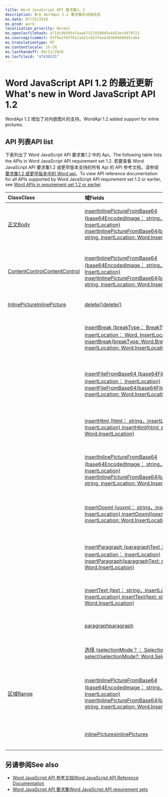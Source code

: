 ```yaml
---
title: Word JavaScript API 要求集1。2
description: 有关 WordApi 1.2 要求集的详细信息
ms.date: 07/25/2019
ms.prod: word
localization_priority: Normal
ms.openlocfilehash: a71dc9b5954faaab7317d398d5e4453ecb979721
ms.sourcegitcommit: 83f9a2fdff81ca421cd23feea103b9b60895cab4
ms.translationtype: MT
ms.contentlocale: zh-CN
ms.lasthandoff: 09/11/2020
ms.locfileid: "47430525"
---
```

# <a name="whats-new-in-word-javascript-api-12"></a><span data-ttu-id="2e1c6-103">Word JavaScript API 1.2 的最近更新</span><span class="sxs-lookup"><span data-stu-id="2e1c6-103">What's new in Word JavaScript API 1.2</span></span>

<span data-ttu-id="2e1c6-104">WordApi 1.2 增加了对内嵌图片的支持。</span><span class="sxs-lookup"><span data-stu-id="2e1c6-104">WordApi 1.2 added support for inline pictures.</span></span>

## <a name="api-list"></a><span data-ttu-id="2e1c6-105">API 列表</span><span class="sxs-lookup"><span data-stu-id="2e1c6-105">API list</span></span>

<span data-ttu-id="2e1c6-106">下表列出了 Word JavaScript API 要求集1.2 中的 Api。</span><span class="sxs-lookup"><span data-stu-id="2e1c6-106">The following table lists the APIs in Word JavaScript API requirement set 1.2.</span></span> <span data-ttu-id="2e1c6-107">若要查看 Word JavaScript API 要求集1.2 或更早版本支持的所有 Api 的 API 参考文档，请参阅 [要求集1.2 或更早版本中的 Word api](/javascript/api/word?view=word-js-1.2&preserve-view=true)。</span><span class="sxs-lookup"><span data-stu-id="2e1c6-107">To view API reference documentation for all APIs supported by Word JavaScript API requirement set 1.2 or earlier, see [Word APIs in requirement set 1.2 or earlier](/javascript/api/word?view=word-js-1.2&preserve-view=true).</span></span>

| <span data-ttu-id="2e1c6-108">Class</span><span class="sxs-lookup"><span data-stu-id="2e1c6-108">Class</span></span> | <span data-ttu-id="2e1c6-109">域</span><span class="sxs-lookup"><span data-stu-id="2e1c6-109">Fields</span></span> | <span data-ttu-id="2e1c6-110">说明</span><span class="sxs-lookup"><span data-stu-id="2e1c6-110">Description</span></span> |
|:---|:---|:---|
|[<span data-ttu-id="2e1c6-111">正文</span><span class="sxs-lookup"><span data-stu-id="2e1c6-111">Body</span></span>](/javascript/api/word/word.body)|[<span data-ttu-id="2e1c6-112">insertInlinePictureFromBase64 (base64EncodedImage： string，insertLocation： InsertLocation) </span><span class="sxs-lookup"><span data-stu-id="2e1c6-112">insertInlinePictureFromBase64(base64EncodedImage: string, insertLocation: Word.InsertLocation)</span></span>](/javascript/api/word/word.body#insertinlinepicturefrombase64-base64encodedimage--insertlocation-)|<span data-ttu-id="2e1c6-113">将图片插入到正文中的指定位置。</span><span class="sxs-lookup"><span data-stu-id="2e1c6-113">Inserts a picture into the body at the specified location.</span></span> <span data-ttu-id="2e1c6-114">insertLocation 值可以为“Start”或“End”。</span><span class="sxs-lookup"><span data-stu-id="2e1c6-114">The insertLocation value can be 'Start' or 'End'.</span></span>|
|[<span data-ttu-id="2e1c6-115">ContentControl</span><span class="sxs-lookup"><span data-stu-id="2e1c6-115">ContentControl</span></span>](/javascript/api/word/word.contentcontrol)|[<span data-ttu-id="2e1c6-116">insertInlinePictureFromBase64 (base64EncodedImage： string，insertLocation： InsertLocation) </span><span class="sxs-lookup"><span data-stu-id="2e1c6-116">insertInlinePictureFromBase64(base64EncodedImage: string, insertLocation: Word.InsertLocation)</span></span>](/javascript/api/word/word.contentcontrol#insertinlinepicturefrombase64-base64encodedimage--insertlocation-)|<span data-ttu-id="2e1c6-117">将嵌入式图片插入到内容控件中的指定位置。</span><span class="sxs-lookup"><span data-stu-id="2e1c6-117">Inserts an inline picture into the content control at the specified location.</span></span> <span data-ttu-id="2e1c6-118">insertLocation 值可以为“Replace”、“Start”或“End”。</span><span class="sxs-lookup"><span data-stu-id="2e1c6-118">The insertLocation value can be 'Replace', 'Start', or 'End'.</span></span>|
|[<span data-ttu-id="2e1c6-119">InlinePicture</span><span class="sxs-lookup"><span data-stu-id="2e1c6-119">InlinePicture</span></span>](/javascript/api/word/word.inlinepicture)|[<span data-ttu-id="2e1c6-120">delete()</span><span class="sxs-lookup"><span data-stu-id="2e1c6-120">delete()</span></span>](/javascript/api/word/word.inlinepicture#delete--)|<span data-ttu-id="2e1c6-121">从文档中删除嵌入式图片。</span><span class="sxs-lookup"><span data-stu-id="2e1c6-121">Deletes the inline picture from the document.</span></span>|
||[<span data-ttu-id="2e1c6-122">insertBreak (breakType： BreakType，insertLocation： Word. InsertLocation) </span><span class="sxs-lookup"><span data-stu-id="2e1c6-122">insertBreak(breakType: Word.BreakType, insertLocation: Word.InsertLocation)</span></span>](/javascript/api/word/word.inlinepicture#insertbreak-breaktype--insertlocation-)|<span data-ttu-id="2e1c6-123">在主文档的指定位置插入分隔符。</span><span class="sxs-lookup"><span data-stu-id="2e1c6-123">Inserts a break at the specified location in the main document.</span></span> <span data-ttu-id="2e1c6-124">insertLocation 的可取值为“Before”或“After”。</span><span class="sxs-lookup"><span data-stu-id="2e1c6-124">The insertLocation value can be 'Before' or 'After'.</span></span>|
||[<span data-ttu-id="2e1c6-125">insertFileFromBase64 (base64File： string，insertLocation： InsertLocation) </span><span class="sxs-lookup"><span data-stu-id="2e1c6-125">insertFileFromBase64(base64File: string, insertLocation: Word.InsertLocation)</span></span>](/javascript/api/word/word.inlinepicture#insertfilefrombase64-base64file--insertlocation-)|<span data-ttu-id="2e1c6-126">在指定位置插入 document。</span><span class="sxs-lookup"><span data-stu-id="2e1c6-126">Inserts a document at the specified location.</span></span> <span data-ttu-id="2e1c6-127">insertLocation 的可取值为“Before”或“After”。</span><span class="sxs-lookup"><span data-stu-id="2e1c6-127">The insertLocation value can be 'Before' or 'After'.</span></span>|
||[<span data-ttu-id="2e1c6-128">insertHtml (html： string，insertLocation： InsertLocation) </span><span class="sxs-lookup"><span data-stu-id="2e1c6-128">insertHtml(html: string, insertLocation: Word.InsertLocation)</span></span>](/javascript/api/word/word.inlinepicture#inserthtml-html--insertlocation-)|<span data-ttu-id="2e1c6-129">在指定位置插入 HTML。</span><span class="sxs-lookup"><span data-stu-id="2e1c6-129">Inserts HTML at the specified location.</span></span> <span data-ttu-id="2e1c6-130">insertLocation 值可以为“Before”或“After”。</span><span class="sxs-lookup"><span data-stu-id="2e1c6-130">The insertLocation value can be 'Before' or 'After'.</span></span>|
||[<span data-ttu-id="2e1c6-131">insertInlinePictureFromBase64 (base64EncodedImage： string，insertLocation： InsertLocation) </span><span class="sxs-lookup"><span data-stu-id="2e1c6-131">insertInlinePictureFromBase64(base64EncodedImage: string, insertLocation: Word.InsertLocation)</span></span>](/javascript/api/word/word.inlinepicture#insertinlinepicturefrombase64-base64encodedimage--insertlocation-)|<span data-ttu-id="2e1c6-132">在指定位置插入 inlinePicture。</span><span class="sxs-lookup"><span data-stu-id="2e1c6-132">Inserts an inline picture at the specified location.</span></span> <span data-ttu-id="2e1c6-133">InsertLocation 值可以是 "Replace"、"Before" 或 "After"。</span><span class="sxs-lookup"><span data-stu-id="2e1c6-133">The insertLocation value can be 'Replace', 'Before', or 'After'.</span></span>|
||[<span data-ttu-id="2e1c6-134">insertOoxml (ooxml： string，insertLocation： InsertLocation) </span><span class="sxs-lookup"><span data-stu-id="2e1c6-134">insertOoxml(ooxml: string, insertLocation: Word.InsertLocation)</span></span>](/javascript/api/word/word.inlinepicture#insertooxml-ooxml--insertlocation-)|<span data-ttu-id="2e1c6-135">在指定位置插入 OOXML。</span><span class="sxs-lookup"><span data-stu-id="2e1c6-135">Inserts OOXML at the specified location.</span></span>  <span data-ttu-id="2e1c6-136">insertLocation 值可以为“Before”或“After”。</span><span class="sxs-lookup"><span data-stu-id="2e1c6-136">The insertLocation value can be 'Before' or 'After'.</span></span>|
||[<span data-ttu-id="2e1c6-137">insertParagraph (paragraphText： string，insertLocation： InsertLocation) </span><span class="sxs-lookup"><span data-stu-id="2e1c6-137">insertParagraph(paragraphText: string, insertLocation: Word.InsertLocation)</span></span>](/javascript/api/word/word.inlinepicture#insertparagraph-paragraphtext--insertlocation-)|<span data-ttu-id="2e1c6-138">在指定位置插入段落。</span><span class="sxs-lookup"><span data-stu-id="2e1c6-138">Inserts a paragraph at the specified location.</span></span> <span data-ttu-id="2e1c6-139">insertLocation 值可以为“Before”或“After”。</span><span class="sxs-lookup"><span data-stu-id="2e1c6-139">The insertLocation value can be 'Before' or 'After'.</span></span>|
||[<span data-ttu-id="2e1c6-140">insertText (text： string，insertLocation： InsertLocation) </span><span class="sxs-lookup"><span data-stu-id="2e1c6-140">insertText(text: string, insertLocation: Word.InsertLocation)</span></span>](/javascript/api/word/word.inlinepicture#inserttext-text--insertlocation-)|<span data-ttu-id="2e1c6-141">在指定位置插入文本。</span><span class="sxs-lookup"><span data-stu-id="2e1c6-141">Inserts text at the specified location.</span></span> <span data-ttu-id="2e1c6-142">insertLocation 的可取值为“Before”或“After”。</span><span class="sxs-lookup"><span data-stu-id="2e1c6-142">The insertLocation value can be 'Before' or 'After'.</span></span>|
||[<span data-ttu-id="2e1c6-143">paragraph</span><span class="sxs-lookup"><span data-stu-id="2e1c6-143">paragraph</span></span>](/javascript/api/word/word.inlinepicture#paragraph)|<span data-ttu-id="2e1c6-144">获取包含嵌入式图像的父段落。</span><span class="sxs-lookup"><span data-stu-id="2e1c6-144">Gets the parent paragraph that contains the inline image.</span></span> <span data-ttu-id="2e1c6-145">只读。</span><span class="sxs-lookup"><span data-stu-id="2e1c6-145">Read-only.</span></span>|
||[<span data-ttu-id="2e1c6-146">选择 (selectionMode？： SelectionMode) </span><span class="sxs-lookup"><span data-stu-id="2e1c6-146">select(selectionMode?: Word.SelectionMode)</span></span>](/javascript/api/word/word.inlinepicture#select-selectionmode-)|<span data-ttu-id="2e1c6-147">选择 inlinePicture。</span><span class="sxs-lookup"><span data-stu-id="2e1c6-147">Selects the inline picture.</span></span> <span data-ttu-id="2e1c6-148">这会导致 Word 滚动到选定内容。</span><span class="sxs-lookup"><span data-stu-id="2e1c6-148">This causes Word to scroll to the selection.</span></span>|
|[<span data-ttu-id="2e1c6-149">区域</span><span class="sxs-lookup"><span data-stu-id="2e1c6-149">Range</span></span>](/javascript/api/word/word.range)|[<span data-ttu-id="2e1c6-150">insertInlinePictureFromBase64 (base64EncodedImage： string，insertLocation： InsertLocation) </span><span class="sxs-lookup"><span data-stu-id="2e1c6-150">insertInlinePictureFromBase64(base64EncodedImage: string, insertLocation: Word.InsertLocation)</span></span>](/javascript/api/word/word.range#insertinlinepicturefrombase64-base64encodedimage--insertlocation-)|<span data-ttu-id="2e1c6-151">在指定位置插入图片。</span><span class="sxs-lookup"><span data-stu-id="2e1c6-151">Inserts a picture at the specified location.</span></span> <span data-ttu-id="2e1c6-152">InsertLocation 值可以是 "Replace"、"Start"、"End"、"Before" 或 "After"。</span><span class="sxs-lookup"><span data-stu-id="2e1c6-152">The insertLocation value can be 'Replace', 'Start', 'End', 'Before', or 'After'.</span></span>|
||[<span data-ttu-id="2e1c6-153">inlinePictures</span><span class="sxs-lookup"><span data-stu-id="2e1c6-153">inlinePictures</span></span>](/javascript/api/word/word.range#inlinepictures)|<span data-ttu-id="2e1c6-154">获取 range 中的一组 inlinePicture 对象。</span><span class="sxs-lookup"><span data-stu-id="2e1c6-154">Gets the collection of inline picture objects in the range.</span></span> <span data-ttu-id="2e1c6-155">只读。</span><span class="sxs-lookup"><span data-stu-id="2e1c6-155">Read-only.</span></span>|

## <a name="see-also"></a><span data-ttu-id="2e1c6-156">另请参阅</span><span class="sxs-lookup"><span data-stu-id="2e1c6-156">See also</span></span>

- [<span data-ttu-id="2e1c6-157">Word JavaScript API 参考文档</span><span class="sxs-lookup"><span data-stu-id="2e1c6-157">Word JavaScript API Reference Documentation</span></span>](/javascript/api/word)
- [<span data-ttu-id="2e1c6-158">Word JavaScript API 要求集</span><span class="sxs-lookup"><span data-stu-id="2e1c6-158">Word JavaScript API requirement sets</span></span>](word-api-requirement-sets.md)
